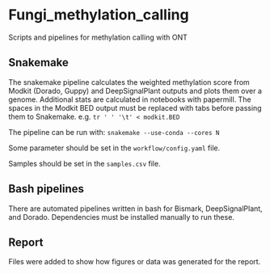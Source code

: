 # Fungi_methylation_calling
Scripts and pipelines for methylation calling with ONT

## Snakemake
The snakemake pipeline calculates the weighted methylation score from Modkit (Dorado, Guppy) and DeepSignalPlant outputs and plots them over a genome. Additional stats are calculated in notebooks with papermill. 
The spaces in the Modkit BED output must be replaced with tabs before passing them to Snakemake. e.g. ```tr ' ' '\t' < modkit.BED```

The pipeline can be run with: ```snakemake --use-conda --cores N```

Some parameter should be set in the ```workflow/config.yaml``` file.

Samples should be set in the ```samples.csv``` file.

## Bash pipelines
There are automated pipelines written in bash for Bismark, DeepSignalPlant, and Dorado. Dependencies must be installed manually to run these.

## Report
Files were added to show how figures or data was generated for the report.
